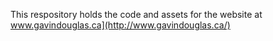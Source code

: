 This respository holds the code and assets for the website at www.gavindouglas.ca](http://www.gavindouglas.ca/)


